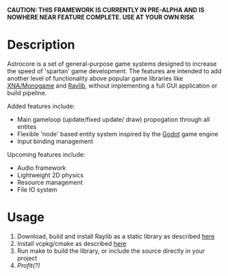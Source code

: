 **CAUTION: THIS FRAMEWORK IS CURRENTLY IN PRE-ALPHA AND IS NOWHERE NEAR FEATURE COMPLETE. USE AT YOUR OWN RISK**

# Description
Astrocore is a set of general-purpose game systems designed to increase the speed of 'spartan' game development. The features are intended to add another level of functionality above popular game libraries like [XNA/Monogame](https://monogame.net/) and [Raylib](https://www.raylib.com/), without implementing a full GUI application or build pipeline. 

Added features include:
- Main gameloop (update/fixed update/ draw) propogation through all entites
- Flexible 'node' based entity system inspired by the [Godot](https://godotengine.org/) game engine
- Input binding management

Upcoming features include:
- Audio framework
- Lightweight 2D physics
- Resource management
- File IO system


# Usage
1. Download, build and install Raylib as a static library as described [here](https://github.com/raysan5/raylib?tab=readme-ov-file#build-and-installation)
2. Install vcpkg/cmake as described [here](https://learn.microsoft.com/en-us/vcpkg/get_started/get-started?pivots=shell-cmd)
3. Run make to build the library, or include the source directly in your project
4. *Profit(?)*

